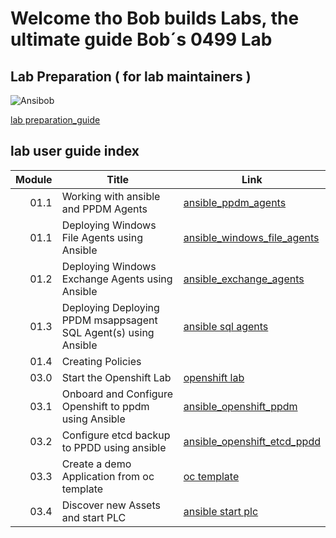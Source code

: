 # Welcome tho Bob builds Labs, the ultimate guide Bob´s 0499 Lab  


## Lab Preparation ( for lab maintainers )  
![Ansibob](https://github.com/bob-builds-labs/bob-builds-labs.github.io/assets/8255007/e1e56e21-fafa-4a64-8ac9-1c336dc4bb03)

[lab preparation_guide](./00_prepare.md)  


## lab user guide index

Module | Title | Link   
------:|---------------------|---  
01.1 | Working with ansible and PPDM Agents | [ansible_ppdm_agents](./01.0_ansible_ppdm_agents.md)   
01.1 | Deploying Windows File Agents using Ansible | [ansible_windows_file_agents](./01.1_ansible_windows_file_agents.md)   
01.2 | Deploying Windows Exchange Agents using Ansible |  [ansible_exchange_agents](./01.2_ansible_exchange_agents.md)   
01.3 | Deploying Deploying PPDM msappsagent SQL Agent(s) using Ansible | [ansible sql agents](./01.3_ansible_sql_agents.md)  
01.4 | Creating Policies |  
03.0 | Start the Openshift Lab | [openshift lab](./03.0_prepare_openshift_lab.md)   
03.1 | Onboard and Configure Openshift to ppdm using Ansible | [ansible_openshift_ppdm](./03.1_ansible_openshift_ppdm.md)  
03.2 | Configure etcd backup to PPDD using ansible | [ansible_openshift_etcd_ppdd](./03.2_ansible_etcd_backup_dd.md)  
03.3 | Create a demo Application from oc template | [oc template ](03.3_create_mysql_app.md)  
03.4 | Discover new Assets and start PLC | [ansible start plc ](03.4_discover_asset_source_start_plc.md)
